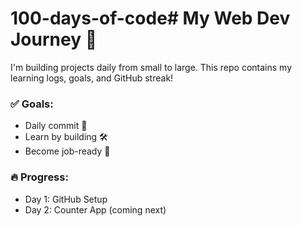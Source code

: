 # 100-days-of-code# My Web Dev Journey 🚀

I'm building projects daily from small to large. This repo contains my learning logs, goals, and GitHub streak!

### ✅ Goals:
- Daily commit 🚀
- Learn by building 🛠️
- Become job-ready 💼

### 🔥 Progress:
- Day 1: GitHub Setup
- Day 2: Counter App (coming next)
